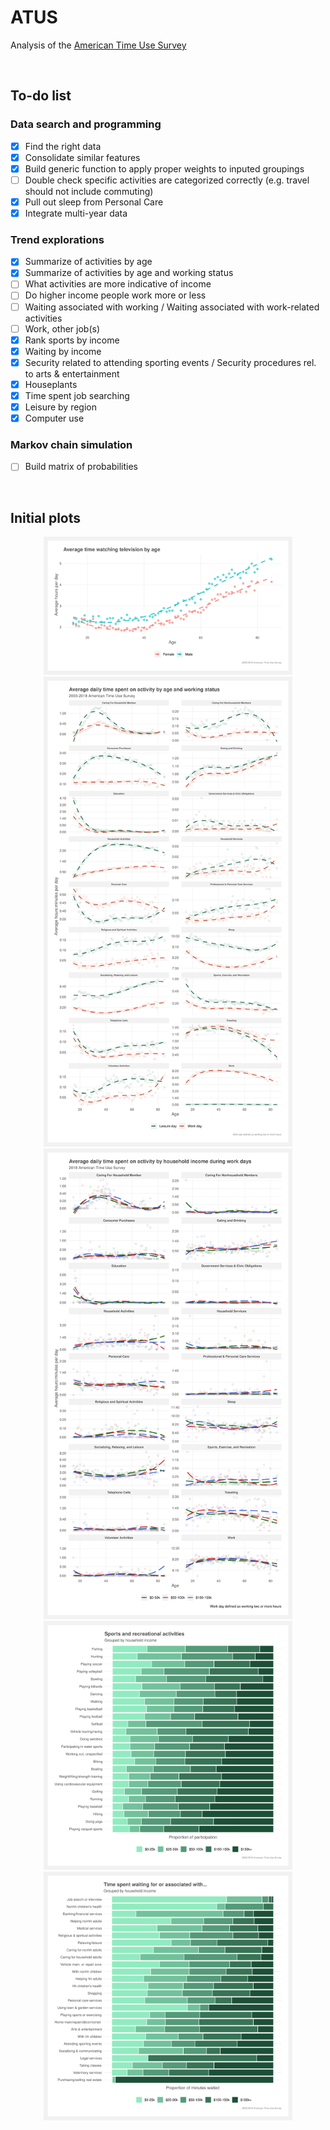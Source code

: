 # ATUS
Analysis of the [American Time Use Survey](https://www.bls.gov/tus/)

<br>

## To-do list

### Data search and programming
- [x] Find the right data
- [x] Consolidate similar features
- [x] Build generic function to apply proper weights to inputed groupings
- [ ] Double check specific activities are categorized correctly (e.g. travel should not include commuting)
- [x] Pull out sleep from Personal Care
- [x] Integrate multi-year data

### Trend explorations
- [x] Summarize of activities by age
- [x] Summarize of activities by age and working status
- [ ] What activities are more indicative of income
- [ ] Do higher income people work more or less
- [ ] Waiting associated with working / Waiting associated with work-related activities
- [ ] Work, other job(s)
- [x] Rank sports by income
- [x] Waiting by income
- [x] Security related to attending sporting events / Security procedures rel. to arts & entertainment
- [x] Houseplants
- [x] Time spent job searching
- [x] Leisure by region
- [x] Computer use

### Markov chain simulation
- [ ] Build matrix of probabilities

<br>

## Initial plots

<p align="center">
<img src="Plots/TV_by_age_sex.svg" width=79%>
<img src="Plots/Activities_by_age_work.svg" width=79%>
<img src="Plots/Activities_by_age_income.svg" width=79%>
<img src="Plots/Activities_by_income.svg" width=79%>
<img src="Plots/Waiting_by_income.svg" width=79%>
</p>

